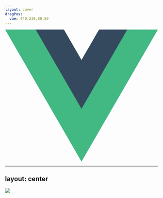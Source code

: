 ```yaml
---
layout: cover
dragPos:
  vue: 440,230,80,80
---
```


<svg v-drag="'vue'" absolute top-0 xmlns="http://www.w3.org/2000/svg" viewBox="0 0 196.32 170.02">
  <path fill="#42b883" d="M120.83 0L98.16 39.26 75.49 0H0l98.16 170.02L196.32 0h-75.49z"/>
  <path fill="#35495e" d="M120.83 0L98.16 39.26 75.49 0H39.26l58.9 102.01L157.06 0h-36.23z"/>
</svg>

<Stepper :steps="[{
  opacityClass: 'opacity-0',
  ref: 'prms-hidden',
  computed: 'prms-hidden',
  reactive: 'prms-hidden',
  props: 'prms-hidden',
  slots: 'prms-hidden',
  shallowRef: 'prms-hidden',
  shallowReactive: 'prms-hidden',
  readonly: 'prms-hidden',
  watch: 'prms-hidden',
  watchEffect: 'prms-hidden',
  vModel: 'prms-hidden',
  effectScope: 'prms-hidden',
  customRef: 'prms-hidden',
  effect: 'prms-hidden',
  dep: 'prms-hidden',
}, {
  ref: '',
  computed: '',
  reactive: '',
  watch: '',
  watchEffect: ''
}, {
  opacityClass: 'opacity-20',
  ref: 'opacity-50 scale-50 blur-2',
  computed: 'opacity-50 scale-50 blur-2',
  reactive: 'opacity-50 scale-50 blur-2',
  watch: 'opacity-50 scale-50 blur-2',
  watchEffect: 'opacity-50 scale-50 blur-2',
  props: '',
  slots: '',
  vModel: '',
}, {
  opacityClass: 'opacity-30',
  ref: 'opacity-25 scale-25 blur-4',
  computed: 'opacity-25 scale-25 blur-4',
  reactive: 'opacity-25 scale-25 blur-4',
  props: 'opacity-25 scale-25 blur-2',
  watch: 'opacity-50 scale-50 blur-4',
  slots: 'opacity-50 scale-50 blur-2',
  watchEffect: 'opacity-50 scale-50 blur-4',
  vModel: 'opacity-50 scale-50 blur-2',
  shallowRef: '',
  shallowReactive: '',
  readonly: '',
}, {
  opacityClass: 'opacity-40',
  ref: 'opacity-25 scale-25 blur-6',
  computed: 'opacity-25 scale-25 blur-6',
  reactive: 'opacity-25 scale-25 blur-6',
  props: 'opacity-25 scale-25 blur-4',
  watch: 'opacity-50 scale-50 blur-6',
  slots: 'opacity-50 scale-50 blur-4',
  watchEffect: 'opacity-50 scale-50 blur-6',
  vModel: 'opacity-50 scale-50 blur-4',
  shallowRef: 'opacity-50 scale-50 blur-2',
  shallowReactive: 'opacity-50 scale-50 blur-2',
  readonly: 'opacity-50 scale-50 blur-2',
  effectScope: '',
  customRef: '',
},{
  deep: 'opacity-50',
  ref: 'opacity-12 scale-12 blur-8',
  computed: 'opacity-12 scale-12 blur-8',
  reactive: 'opacity-12 scale-12 blur-8',
  props: 'opacity-12 scale-12 blur-6',
  slots: 'opacity-12 scale-12 blur-6',
  vModel: 'opacity-25 scale-25 blur-6',
  watch: 'opacity-25 scale-25 blur-8',
  watchEffect: 'opacity-25 scale-25 blur-8',
  shallowRef: 'opacity-50 scale-50 blur-4',
  shallowReactive: 'opacity-50 scale-50 blur-4',
  readonly: 'opacity-50 scale-50 blur-4',
  effectScope: 'opacity-50 scale-50 blur-2',
  customRef: 'opacity-50 scale-50 blur-2',
  effect: '',
  dep: '',
}]" v-slot="config">
  <AtomCard class="position-300_110" :class="config.ref" title="ref" />
  <AtomCard class="position-200_320" :class="config.computed" title="computed" />
  <AtomCard class="position-700_100" :class="config.reactive" title="reactive" />
  <AtomCard class="position-820_260" :class="config.watch" title="watch" />
  <AtomCard class="position-520_460" :class="config.watchEffect" title="watchEffect" />
  <AtomCard class="position-96_273" :class="config.props" title="props" />
  <AtomCard class="position-869_321" :class="config.props" title="slots" />
  <AtomCard class="position-692_89" :class="config.vModel" title="vModel" />
  <AtomCard class="position-788_101" :class="config.shallowRef" title="shallowRef" />
  <AtomCard class="position-342_75" :class="config.readonly" title="readonly" />
  <AtomCard class="position-200_400" :class="config.shallowReactive" title="shallowReactive" />
  <AtomCard class="position-788_101" :class="config.effectScope" title="effectScope" />
  <AtomCard class="position-200_200" :class="config.customRef" title="customRef" />
  <AtomCard class="position-802_259" :class="config.effect" title="effect" />
  <AtomCard class="position-208_408" :class="config.dep" title="Dep" />
</Stepper>

---
layout: center
---

<img src="/dont-understand.jpg" w-110 />